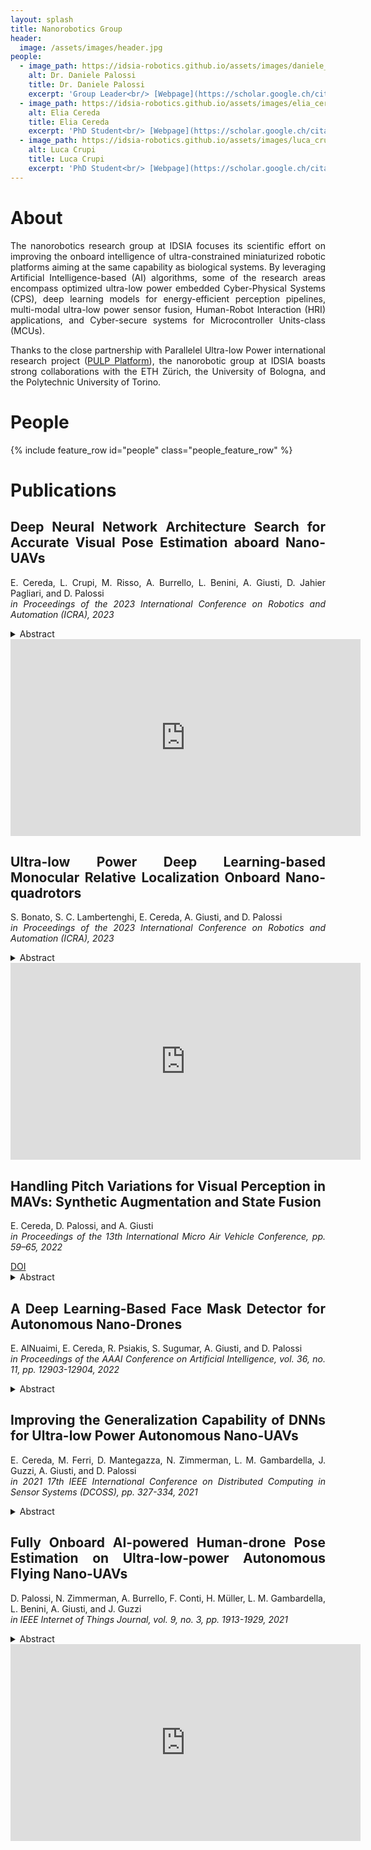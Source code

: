 ```yaml
---
layout: splash
title: Nanorobotics Group
header:
  image: /assets/images/header.jpg
people:
  - image_path: https://idsia-robotics.github.io/assets/images/daniele_palossi.png
    alt: Dr. Daniele Palossi
    title: Dr. Daniele Palossi
    excerpt: 'Group Leader<br/> [Webpage](https://scholar.google.ch/citations?user=5v_dElkAAAAJ)'
  - image_path: https://idsia-robotics.github.io/assets/images/elia_cereda.jpg
    alt: Elia Cereda
    title: Elia Cereda
    excerpt: 'PhD Student<br/> [Webpage](https://scholar.google.ch/citations?user=GPJziQsAAAAJ)'
  - image_path: https://idsia-robotics.github.io/assets/images/luca_crupi.jpg
    alt: Luca Crupi
    title: Luca Crupi
    excerpt: 'PhD Student<br/> [Webpage](https://scholar.google.ch/citations?user=yO4B8GkAAAAJ)'
---
```


<script type="text/javascript" async
    src="https://cdnjs.cloudflare.com/ajax/libs/mathjax/2.7.1/MathJax.js?config=TeX-AMS-MML_HTMLorMML">
</script>

<script type="text/javascript" src="https://npmcdn.com/flickity@2/dist/flickity.pkgd.js"></script>

<link rel="stylesheet" href="//maxcdn.bootstrapcdn.com/font-awesome/4.3.0/css/font-awesome.min.css">
<link rel="stylesheet" href="//cdn.rawgit.com/jpswalsh/academicons/master/css/academicons.min.css">
<link rel="stylesheet" href="{{'/assets/css/flickity.css'| relative_url }}">
<link rel="stylesheet" href="{{'/assets/css/csl-blocks.css'| relative_url }}">

<style>
  
  body {text-align: justify}

  .feature__wrapper {
    border-bottom: none;
  }

  .feature__item{
    margin-bottom: 0.3em;
  }
  .feature__item .archive__item{
    width: 100%;
    overflow: auto;
  }
  .feature__item .archive__item .archive__item-teaser{
    float: left;
    width: 35%;
    padding: 0em;
    margin: 0em;
    margin-right: 0.3em;
  }

  .feature__item .archive__item .archive__item-body{
    float: left;
    padding: 0em;
    margin: 0em;
    width: 60%;
    overflow: auto;
  }
  .feature__item .archive__item .archive__item-body .archive__item-title{
    padding-top: 0em;
    font-size: 0.8em;
    margin-top: 0em;
  }

  .feature__item .archive__item .archive__item-body .archive__item-excerpt{
    display: block;
    overflow: auto;
    font-size: 0.75em;
  }

  .feature__item .archive__item .archive__item-body .archive__item-excerpt p a::before{
    content: none;
  }

  .feature__item img {
    aspect-ratio: 1;
    object-fit: cover;
    object-position: top;
  }

  @media (min-width: 37.5em) {
    .feature__item {
      float: left;
      margin-bottom: 0;
      width: 32%; /* update depending on number of columns */
    }
  
    /* 4-column grid instead of 3-column */
    /* .feature__item:nth-child(3n + 1) {
      clear: none;
    }

    .feature__item:nth-child(4n + 1) {
      clear: both;
      margin-left: 0;
    }

    .feature__item:nth-child(4n + 2) {
      clear: none;
      margin-left:1.6949152542%
    }

    .feature__item:nth-child(4n + 3) {
        clear: none;
        margin-left:1.6949152542%
    } */

    .feature__item .feature__item-teaser {
      max-height: 200px;
      overflow: hidden
    }
  }
</style>

# About

The nanorobotics research group at IDSIA focuses its scientific effort on improving the onboard intelligence of ultra-constrained miniaturized robotic platforms aiming at the same capability as biological systems.
By leveraging Artificial Intelligence-based (AI) algorithms, some of the research areas encompass optimized ultra-low power embedded Cyber-Physical Systems (CPS), deep learning models for energy-efficient perception pipelines, multi-modal ultra-low power sensor fusion, Human-Robot Interaction (HRI) applications, and Cyber-secure systems for Microcontroller Units-class (MCUs).

Thanks to the close partnership with Parallelel Ultra-low Power international research project ([PULP Platform](https://pulp-platform.org/)), the nanorobotic group at IDSIA boasts strong collaborations with the ETH Zürich, the University of Bologna, and the Polytechnic University of Torino.

# People

{% include feature_row id="people" class="people_feature_row" %}
  
# Publications

## Deep Neural Network Architecture Search for Accurate Visual Pose Estimation aboard Nano-UAVs
E. Cereda, L. Crupi, M. Risso, A. Burrello, L. Benini, A. Giusti, D. Jahier Pagliari, and D. Palossi<br/>
_in Proceedings of the 2023 International Conference on Robotics and Automation (ICRA), 2023_

<div>
  <a href="{{'/assets/pdf/2023_icra_nas.pdf'| relative_url }}">
    <div class="csl-pdf"></div>
  </a>
  <a href="">
    <div class="csl-ieee"></div>
  </a>
  <a href="https://arxiv.org/abs/2303.01931">
    <div class="csl-arxiv"></div>
  </a>
  <style type="text/css">
    input[type='checkbox']:checked ~ #cereda2023deep-bibtex {
        display: block;
    }
    input[type='checkbox'] ~ #cereda2023deep-bibtex, #cereda2023deep-show {
        display: none;
    }
  </style>

  <input type="checkbox" id="cereda2023deep-show" />
  <div class="csl-bibtex"><label class="csl-label" for="cereda2023deep-show"><span /></label></div>
  <div id="cereda2023deep-bibtex">
<!-- careful, whitespace inside <pre> appears as-is on the page -->
<pre>@inproceedings{cereda2023deep,
  author={Cereda, Elia and Crupi, Luca and Risso, Matteo and Burrello, Alessio and Benini, Luca and Giusti, Alessandro and Pagliari, Daniele Jahier and Palossi, Daniele},
  booktitle={2023 International Conference on Robotics and Automation (ICRA)}, 
  title={Deep Neural Network Architecture Search for Accurate Visual Pose Estimation aboard Nano-UAVs}, 
  year={2023}
}</pre>
  </div>

  <details>
    <summary>Abstract</summary>
    <p>
    Miniaturized autonomous unmanned aerial vehicles (UAVs) are an emerging and trending topic. With their form factor as big as the palm of one hand, they can reach spots otherwise inaccessible to bigger robots and safely operate in human surroundings. The simple electronics aboard such robots (sub-100mW) make them particularly cheap and attractive but pose significant challenges in enabling onboard sophisticated intelligence. In this work, we leverage a novel neural architecture search (NAS) technique to automatically identify several Pareto-optimal convolutional neural networks (CNNs) for a visual pose estimation task. Our work demonstrates how real-life and field-tested robotics applications can concretely leverage NAS technologies to automatically and efficiently optimize CNNs for the specific hardware constraints of small UAVs. We deploy several NAS-optimized CNNs and run them in closed-loop aboard a 27-g Crazyflie nano-UAV equipped with a parallel ultra-low power System-on-Chip. Our results improve the State-of-the-Art by reducing the in-field control error of 32% while achieving a real-time onboard inference-rate of ~10Hz@10mW and ~50Hz@90mW.
    </p>
  </details>

  <iframe width="560" height="315" src="https://www.youtube.com/embed/dVCScckvcg8" frameborder="0" allow="autoplay; encrypted-media" allowfullscreen></iframe>
</div>


## Ultra-low Power Deep Learning-based Monocular Relative Localization Onboard Nano-quadrotors
S. Bonato, S. C. Lambertenghi, E. Cereda, A. Giusti, and D. Palossi<br/>
_in Proceedings of the 2023 International Conference on Robotics and Automation (ICRA), 2023_

<div>
  <a href="{{'/assets/pdf/2023_icra_drone2drone.pdf'| relative_url }}">
    <div class="csl-pdf"></div>
  </a>
  <a href="">
    <div class="csl-ieee"></div>
  </a>
  <a href="https://arxiv.org/abs/2303.01940">
    <div class="csl-arxiv"></div>
  </a>
  <style type="text/css">
    input[type='checkbox']:checked ~ #bonato2023ultra-bibtex {
        display: block;
    }
    input[type='checkbox'] ~ #bonato2023ultra-bibtex, #bonato2023ultra-show {
        display: none;
    }
  </style>

  <input type="checkbox" id="bonato2023ultra-show" />
  <div class="csl-bibtex"><label class="csl-label" for="bonato2023ultra-show"><span /></label></div>
  <div id="bonato2023ultra-bibtex">
<!-- careful, whitespace inside <pre> appears as-is on the page -->
<pre>@inproceedings{bonato2023ultra,
  author={Bonato, Stefano and Lambertenghi, Stefano Carlo and Cereda, Elia and Giusti, Alessandro and Palossi, Daniele},
  booktitle={2023 International Conference on Robotics and Automation (ICRA)}, 
  title={Ultra-low Power Deep Learning-based Monocular Relative Localization Onboard Nano-quadrotors}, 
  year={2023}
}</pre>
  </div>

  <details>
    <summary>Abstract</summary>
    <p>
    Precise relative localization is a crucial functional block for swarm robotics. This work presents a novel autonomous end-to-end system that addresses the monocular relative localization, through deep neural networks (DNNs), of two peer nano-drones, i.e., sub-40g of weight and sub-100mW processing power. To cope with the ultra-constrained nano-drone platform, we propose a vertically-integrated framework, from the dataset collection to the final in-field deployment, including dataset augmentation, quantization, and system optimizations. Experimental results show that our DNN can precisely localize a 10cm-size target nano-drone by employing only low-resolution monochrome images, up to ~2m distance. On a disjoint testing dataset our model yields a mean R2 score of 0.42 and a root mean square error of 18cm, which results in a mean in-field prediction error of 15cm and in a closed-loop control error of 17cm, over a ~60s-flight test. Ultimately, the proposed system improves the State-of-the-Art by showing long-endurance tracking performance (up to 2min continuous tracking), generalization capabilities being deployed in a never-seen-before environment, and requiring a minimal power consumption of 95mW for an onboard real-time inference-rate of 48Hz.
    </p>
  </details>

  <iframe width="560" height="315" src="https://www.youtube.com/embed/pUGL1qu3Z1k" frameborder="0" allow="autoplay; encrypted-media" allowfullscreen></iframe>
</div>


## Handling Pitch Variations for Visual Perception in MAVs: Synthetic Augmentation and State Fusion

E. Cereda, D. Palossi, and A. Giusti<br/>
_in Proceedings of the 13th International Micro Air Vehicle Conference, pp. 59–65, 2022_

<div>
  <a href="{{'/assets/pdf/2022_imav_pitch_augmentation.pdf'| relative_url }}">
    <div class="csl-pdf"></div>
  </a>
  <a href="https://www.imavs.org/tag/imav2022/" onclick="outbound_link('https://www.imavs.org/tag/imav2022/'); return false;">DOI</a>
  <style type="text/css">
    input[type='checkbox']:checked ~ #cereda2022handling-bibtex {
        display: block;
    }
    input[type='checkbox'] ~ #cereda2022handling-bibtex, #cereda2022handling-show {
        display: none;
    }
  </style>

  <input type="checkbox" id="cereda2022handling-show" />
  <div class="csl-bibtex"><label class="csl-label" for="cereda2022handling-show"><span /></label></div>
  <div id="cereda2022handling-bibtex">
<!-- careful, whitespace inside <pre> appears as-is on the page -->
<pre>@inproceedings{cereda2022handling,
author = {Elia Cereda and Daniele Palossi and Alessandro Giusti},
editor = {G. de Croon and C. De Wagter},
title = {Handling Pitch Variations for Visual Perception in MAVs: Synthetic Augmentation and State Fusion},
year = {2022},
month = {Sep},
day = {12-16},
booktitle = {13$^{th}$ International Micro Air Vehicle Conference},
address = {Delft, the Netherlands},
pages = {59--65}
}</pre>
  </div>

  <details>
    <summary>Abstract</summary>
    <p>
    Variations in the pitch of a Micro Aerial Vehicle affect the geometry of the images acquired by its on-board cameras. We propose and evaluate two orthogonal approaches to handle this source of variability, in the context of visual perception using Convolutional Neural Networks. The first is a training data augmentation method that generates synthetic images simulating a different pitch than the one at which the original training image was acquired; the second is a neural network architecture that takes the drone’s estimated pitch as an auxiliary input. Real-robot quantitative experiments tackle the task of visually estimating the pose of a human from a nearby nanoquadrotor; in this context, the two proposed approaches yield significant performance improvements, up to +0.15 in the R2 regression score when applied together.
    </p>
  </details>

</div>


## A Deep Learning-Based Face Mask Detector for Autonomous Nano-Drones

E. AlNuaimi, E. Cereda, R. Psiakis, S. Sugumar, A. Giusti, and D. Palossi<br/>
_in Proceedings of the AAAI Conference on Artificial Intelligence, vol. 36, no. 11, pp. 12903-12904, 2022_

<div>
  <a href="{{'/assets/pdf/2022_aaai_student_abstract.pdf'| relative_url }}">
    <div class="csl-pdf"></div>
  </a>
  <a href="https://ojs.aaai.org/index.php/AAAI/article/view/21588">
    <div class="csl-ieee"></div>
  </a>
  <style type="text/css">
    input[type='checkbox']:checked ~ #alnuaimi2022deep-bibtex {
        display: block;
    }
    input[type='checkbox'] ~ #alnuaimi2022deep-bibtex, #alnuaimi2022deep-show {
        display: none;
    }
  </style>

  <input type="checkbox" id="alnuaimi2022deep-show" />
  <div class="csl-bibtex"><label class="csl-label" for="alnuaimi2022deep-show"><span /></label></div>
  <div id="alnuaimi2022deep-bibtex">
<!-- careful, whitespace inside <pre> appears as-is on the page -->
<pre>@inproceedings{alnuaimi2022deep,
  title={A Deep Learning-Based Face Mask Detector for Autonomous Nano-Drones (Student Abstract)},
  author={AlNuaimi, Eiman and Cereda, Elia and Psiakis, Rafail and Sugumar, Suresh and Giusti, Alessandro and Palossi, Daniele},
  booktitle={Proceedings of the AAAI Conference on Artificial Intelligence},
  volume={36},
  number={11},
  pages={12903--12904},
  year={2022}
}</pre>
  </div>

  <details>
    <summary>Abstract</summary>
    <p>
   We present a deep neural network (DNN) for visually classifying whether a person is wearing a protective face mask. Our DNN can be deployed on a resource-limited, sub-10-cm nano-drone: this robotic platform is an ideal candidate to fly in human proximity and perform ubiquitous visual perception safely. This paper describes our pipeline, starting from the dataset collection; the selection and training of a full-precision (i.e., float32) DNN; a quantization phase (i.e., int8), enabling the DNN's deployment on a parallel ultra-low power (PULP) system-on-chip aboard our target nano-drone. Results demonstrate the efficacy of our pipeline with a mean area under the ROC curve score of 0.81, which drops by only ~2% when quantized to 8-bit for deployment.
    </p>
  </details>

</div>


## Improving the Generalization Capability of DNNs for Ultra-low Power Autonomous Nano-UAVs

E. Cereda, M. Ferri, D. Mantegazza, N. Zimmerman, L. M. Gambardella, J. Guzzi, A. Giusti, and D. Palossi<br/>
_in 2021 17th IEEE International Conference on Distributed Computing in Sensor Systems (DCOSS), pp. 327-334, 2021_

<div>
  <a href="{{'/assets/pdf/2021_dcoss_domain_randomization.pdf'| relative_url }}">
    <div class="csl-pdf"></div>
  </a>
  <a href="https://ieeexplore.ieee.org/abstract/document/9600024">
    <div class="csl-ieee"></div>
  </a>
  <a href="https://arxiv.org/abs/2110.14491">
    <div class="csl-arxiv"></div>
  </a>
  <style type="text/css">
    input[type='checkbox']:checked ~ #cereda2021improving-bibtex {
        display: block;
    }
    input[type='checkbox'] ~ #cereda2021improving-bibtex, #cereda2021improving-show {
        display: none;
    }
  </style>

  <input type="checkbox" id="cereda2021improving-show" />
  <div class="csl-bibtex"><label class="csl-label" for="cereda2021improving-show"><span /></label></div>
  <div id="cereda2021improving-bibtex">
<!-- careful, whitespace inside <pre> appears as-is on the page -->
<pre>@inproceedings{cereda2021improving,
  title={Improving the generalization capability of DNNs for ultra-low power autonomous nano-UAVs},
  author={Cereda, Elia and Ferri, Marco and Mantegazza, Dario and Zimmerman, Nicky and Gambardella, Luca M and Guzzi, J{\'e}r{\^o}me and Giusti, Alessandro and Palossi, Daniele},
  booktitle={2021 17th International Conference on Distributed Computing in Sensor Systems (DCOSS)},
  pages={327--334},
  year={2021},
  organization={IEEE}
}</pre>
  </div>

  <details>
    <summary>Abstract</summary>
    <p>
    Deep neural networks (DNNs) are becoming the first-class solution for autonomous unmanned aerial vehicles (UAVs) applications, especially for tiny, resource-constrained, nano-UAVs, with a few tens of grams in weight and subten centimeters in diameter. DNN visual pipelines have been proven capable of delivering high intelligence aboard nanoUAVs, efficiently exploiting novel multi-core microcontroller units. However, one severe limitation of this class of solutions is the generalization challenge, i.e., the visual cues learned on the specific training domain hardly predict with the same accuracy on different ones. Ultimately, it results in very limited applicability of State-of-the-Art (SoA) autonomous navigation DNNs outside controlled environments. In this work, we tackle this problem in the context of the human pose estimation task with a SoA vision-based DNN [1]. We propose a novel methodology that leverages synthetic domain randomization by applying a simple but effective image background replacement technique to augment our training dataset. Our results demonstrate how the augmentation forces the learning process to focus on what matters most: the pose of the human subject. Our approach reduces the DNN’s mean square error — vs. a non-augmented baseline — by up to 40%, on a never-seen-before testing environment. Since our methodology tackles the DNN’s training stage, the improved generalization capabilities come at zero-cost for the computational/memory burdens aboard the nano-UAV.
    </p>
  </details>

</div>


## Fully Onboard AI-powered Human-drone Pose Estimation on Ultra-low-power Autonomous Flying Nano-UAVs

D. Palossi, N. Zimmerman, A. Burrello, F. Conti, H. Müller, L. M. Gambardella, L. Benini, A. Giusti, and J. Guzzi<br/>
_in IEEE Internet of Things Journal, vol. 9, no. 3, pp. 1913-1929, 2021_

<div>
  <a href="{{'/assets/pdf/2021_iotj_pulp_frontnet.pdf'| relative_url }}">
    <div class="csl-pdf"></div>
  </a>
  <a href="https://ieeexplore.ieee.org/abstract/document/9462495">
    <div class="csl-ieee"></div>
  </a>
  <a href="https://arxiv.org/abs/2103.10873">
    <div class="csl-arxiv"></div>
  </a>
  <a href="https://github.com/idsia-robotics/pulp-frontnet">
    <div class="csl-github"></div>
  </a>
  <style type="text/css">
    input[type='checkbox']:checked ~ #palossi2021fully-bibtex {
        display: block;
    }
    input[type='checkbox'] ~ #palossi2021fully-bibtex, #palossi2021fully-show {
        display: none;
    }
  </style>

  <input type="checkbox" id="palossi2021fully-show" />
  <div class="csl-bibtex"><label class="csl-label" for="palossi2021fully-show"><span /></label></div>
  <div id="palossi2021fully-bibtex">
<!-- careful, whitespace inside <pre> appears as-is on the page -->
<pre>@article{palossi2021fully,
    title={Fully onboard ai-powered human-drone pose estimation on ultralow-power autonomous flying nano-uavs},
    author={Palossi, Daniele and Zimmerman, Nicky and Burrello, Alessio and Conti, Francesco and M{\"u}ller, Hanna and Gambardella, Luca Maria and Benini, Luca and Giusti, Alessandro and Guzzi, J{\'e}r{\^o}me},
    journal={IEEE Internet of Things Journal},
    volume={9},
    number={3},
    pages={1913--1929},
    year={2021},
    publisher={IEEE}
}</pre>
  </div>

  <details>
    <summary>Abstract</summary>
    <p>
    Many emerging applications of nano-sized unmanned aerial vehicles (UAVs), with a few cm2 form-factor, revolve around safely interacting with humans in complex scenarios, for example, monitoring their activities or looking after people needing care. Such sophisticated autonomous functionality must be achieved while dealing with severe constraints in payload, battery, and power budget (~100mW). In this work, we attack a complex task going from perception to control: to estimate and maintain the nano-UAV’s relative 3-D pose with respect to a person while they freely move in the environment—a task that, to the best of our knowledge, has never previously been targeted with fully onboard computation on a nano-sized UAV. Our approach is centered around a novel vision-based deep neural network (DNN), called Frontnet, designed for deployment on top of a parallel ultra-low power (PULP) processor aboard a nano-UAV. We present a vertically integrated approach starting from the DNN model design, training, and dataset augmentation down to 8-bit quantization and deployment in-field. PULP-Frontnet can operate in real-time (up to 135 frame/s), consuming less than 87 mW for processing at peak throughput and down to 0.43 mJ/frame in the most energy-efficient operating point. Field experiments demonstrate a closed-loop top-notch autonomous navigation capability, with a tiny 27-g Crazyflie 2.1 nano-UAV. Compared against an ideal sensing setup, onboard pose inference yields excellent drone behavior in terms of median absolute errors, such as positional (onboard: 41cm, ideal: 26 cm) and angular (onboard: 3.7°, ideal: 4.1°). We publicly release videos and the source code of our work.
    </p>
  </details>

  <iframe width="560" height="315" src="https://www.youtube.com/embed/_kmDDYoNA3g" frameborder="0" allow="autoplay; encrypted-media" allowfullscreen></iframe>
</div>
